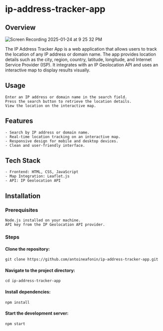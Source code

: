 # ip-address-tracker-app

## Overview
![Screen Recording 2025-01-24 at 9 25 32 PM](https://github.com/user-attachments/assets/07770429-4d3c-40cf-88d9-d7efb7fbff11)

The IP Address Tracker App is a web application that allows users to track the location of any IP address or domain name. The app provides location details such as the city, region, country, latitude, longitude, and Internet Service Provider (ISP). It integrates with an IP Geolocation API and uses an interactive map to display results visually.

## Usage

    Enter an IP address or domain name in the search field.
    Press the search button to retrieve the location details.
    View the location on the interactive map.

## Features

    - Search by IP address or domain name.
    - Real-time location tracking on an interactive map.
    - Responsive design for mobile and desktop devices.
    - Clean and user-friendly interface.

## Tech Stack

    - Frontend: HTML, CSS, JavaScript
    - Map Integration: Leaflet.js
    - API: IP Geolocation API

## Installation
### Prerequisites

    Node.js installed on your machine.
    API key from the IP Geolocation API provider.

### Steps

#### Clone the repository:

    git clone https://github.com/antoineafonin/ip-address-tracker-app.git

#### Navigate to the project directory:

    cd ip-address-tracker-app

#### Install dependencies:

    npm install

#### Start the development server:

    npm start
